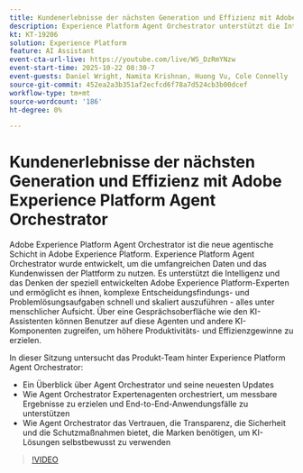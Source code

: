 ```yaml
---
title: Kundenerlebnisse der nächsten Generation und Effizienz mit Adobe Experience Platform Agent Orchestrator
description: Experience Platform Agent Orchestrator unterstützt die Intelligenz und das Denken der speziell entwickelten Adobe Experience Platform-Experten und ermöglicht es ihnen, komplexe Entscheidungsfindungs- und Problemlösungsaufgaben schnell und skaliert auszuführen.
kt: KT-19206
solution: Experience Platform
feature: AI Assistant
event-cta-url-live: https://youtube.com/live/WS_DzRmYNzw
event-start-time: 2025-10-22 08:30-7
event-guests: Daniel Wright, Namita Krishnan, Huong Vu, Cole Connelly
source-git-commit: 452ea2a3b351af2ecfcd6f78a7d524cb3b00dcef
workflow-type: tm+mt
source-wordcount: '186'
ht-degree: 0%

---
```


# Kundenerlebnisse der nächsten Generation und Effizienz mit Adobe Experience Platform Agent Orchestrator

Adobe Experience Platform Agent Orchestrator ist die neue agentische Schicht in Adobe Experience Platform. Experience Platform Agent Orchestrator wurde entwickelt, um die umfangreichen Daten und das Kundenwissen der Plattform zu nutzen. Es unterstützt die Intelligenz und das Denken der speziell entwickelten Adobe Experience Platform-Experten und ermöglicht es ihnen, komplexe Entscheidungsfindungs- und Problemlösungsaufgaben schnell und skaliert auszuführen - alles unter menschlicher Aufsicht. Über eine Gesprächsoberfläche wie den KI-Assistenten können Benutzer auf diese Agenten und andere KI-Komponenten zugreifen, um höhere Produktivitäts- und Effizienzgewinne zu erzielen.

In dieser Sitzung untersucht das Produkt-Team hinter Experience Platform Agent Orchestrator:

* Ein Überblick über Agent Orchestrator und seine neuesten Updates
* Wie Agent Orchestrator Expertenagenten orchestriert, um messbare Ergebnisse zu erzielen und End-to-End-Anwendungsfälle zu unterstützen
* Wie Agent Orchestrator das Vertrauen, die Transparenz, die Sicherheit und die Schutzmaßnahmen bietet, die Marken benötigen, um KI-Lösungen selbstbewusst zu verwenden

>[!VIDEO](https://video.tv.adobe.com/v/3476153/?learn=on&enablevpops)
